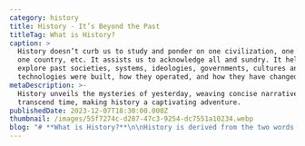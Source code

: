 ```yaml
---
category: history
title: History - It’s Beyond the Past
titleTag: What is History?
caption: >
  History doesn’t curb us to study and ponder on one civilization, one religion,
  one country, etc. It assists us to acknowledge all and sundry. It helps us
  explore past societies, systems, ideologies, governments, cultures and
  technologies were built, how they operated, and how they have changed.
metaDescription: >-
  History unveils the mysteries of yesterday, weaving concise narratives that
  transcend time, making history a captivating adventure.
publishedDate: 2023-12-07T18:30:00.000Z
thumbnail: /images/55f7274c-d287-47c3-9254-dc7551a10234.webp
blog: "# **What is History?**\n\nHistory is derived from the two words “His” and “Story”; which means the story of a man. [History](https://www.glentreeacademy.com/blogs/history-its-beyond-the-past \"History\") covers a multitude of aspects from multifarious eras and multiple topics like the evolution of the earth, and the evolution of man, to ancient and novel inventions. History is deciphered into ternion periods i.e., ancient, medieval, and modern.\n\n### Why history is important to study?\n\nHistory encourages us to comprehend multifaceted cultures across the globe so that novices can think ahead of their time, they can associate with folks coming from different parts of the world. History doesn’t cause us to study and ponder on one civilization, one religion, one country, etc. It assists us to acknowledge all and sundry. It helps us explore how past societies, systems, ideologies, governments, cultures and technologies were built, how they operated, and how they have changed.\n\n## What are common misconceptions about history?\n\n#### **1. History is boring!**\n\nReally, can you believe it? Each and everything that you see, living or non-living has its history and a story to tell. You can roleplay your favourite freedom fighter, prime minister, or president, or there might be some episodes that inspire you to be like them or act like them. It inspires you to research and understand the third-person perspectives.\n\n#### **2. History is just about deceased people!**\n\nEven though the people are not there or the era has passed, it has left behind many learnings, experiences and answers. Finding out about things already occurred helps you to develop inquisitiveness to know more about the various tiny and huge inventions. E.g., who came up with the idea of the first computer? Was it Charles Babbage or Alan Turing? Who came up with the idea of a backpack, shoes, comb, etc.? What made them think about these basic necessities? Were people readily open to these ideas?\n\n#### **3. History is just the memorization of people, places, and dates:**\n\nHistory is miscellaneous. The apprentice should be trained to see the big picture of an episode. For e.g. which events led to that episode, who were the people involved, why they were involved, and what were the repercussions of those events which led to that episode? Instead of shoving information in the head of the apprentice, we should make them more inclined to retain this information.\n\n#### **4. History is all lecture and text reading:**\n\nIt's definitely untrue! It's about exploring your circumambient. It's about taking long walks with elders and asking them, instead of high rise what was there before, how was Bengaluru before the emergence of IT companies, and why all IT companies are situated in Bengaluru when we have a shortage of water? It's about visiting a museum and developing a close-knit relationship with our ancestors. It's all about dwelling in the sea of unknown knowledge.\n\n#### **5. History is never relevant!**\n\nAll history is known as the collection of the past. But without the past, there is no future. The mistakes which our ancestors made; our political leaders make sure to do not repeat them. History helps us improvise our inventions, and understand the law of physics, it would be a shame to admit that the architecture of our ancestors is far better than the new construction of high rises, it is way more beautiful, strong, and untethered.\n\n### **History helps us to develop and refine our skills - How?**\n\n#### **1. Reading and Writing**\n\nHistory guides us to analyze the work of distinguished historians from the abysmal writings of their own time. We can comprehend history from primary and secondary sources which give us insight into the work of the following few historians mentioned here although there are many more like Herodotus, Edward Gibbon, Karl Marx, Fernand Braudel,\_\n\nLeopold von Ranke, Kalhana, Al Biruni, Hsuan Tsang etc. Primary sources (written at that time) and secondary sources (written about a period, after the fact).\n\n#### **2. Craft your own opinions.**\n\n* In history, we have the privilege to craft our own opinions about events because there is no decisive truth about the events. E.g., the victory of one group was a loss of another. In the modern world, the conquest of Afghanistan by the Taliban is not good news for India, but if we study about their success there is no powerful government and leader who can fight back. So, with this event, we realize the importance of powerful leaders, government, and military who will never let down their people by fleeing to another country.\n\n#### **3. Decision-making**\n\n* Studying the events and happenings of the past, analysing them and drawing conclusions helps us prevent mistakes and learn about well-worked theories. It helps us to make informed decisions and guides us to overcome obstacles.\n\n### **We all are living history!**\n\nAs said by Martin Luther King Jr.\n\n*‘We are not makers of History; We are made of History’.*\n\nAll people and cultures are living histories because we have inherited our past through our ancestors. History matters because it helps us as individuals and as societies to understand why our societies are the way they are and what they value. For Generation Z we are history and outdated because we didn’t renovate our rooms with LED lights, and we don’t have TikTok installed on our mobile phones.\n\n### Why History is fun?\n\nLearning about history can be a great deal of entertainment because we have thongs of movies like Mohenjo-Daro, Gandhi, Border, The Ghazi Attack, Panipat, The Thugs of Hindustan, etc. History is a complete package of fascinating stories ever told like Panchatantra, Shakuntala, The Last Mughal, Discovery of India, The Train to Pakistan, etc. Regularly new stories with varied genres like treasures, mysteries, adventures, folklore, etc. keep emerging from the past to the mainstream.\n\n#### Conclusion\n\nThe study of history, and our past will help us in enhancing our skills and will help us to acquire traits as a better version of a global citizen.\n"
---
```


